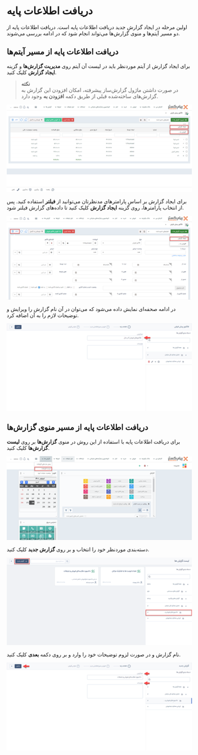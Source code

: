 # دریافت اطلاعات پایه 
اولین مرحله در ایجاد گزارش جدید دریافت اطلاعات پایه است. دریافت اطلاعات پایه از دو مسیر آیتم‌ها و منوی گزارش‌‌ها می‌تواند انجام شود که در ادامه بررسی می‌شوند. 
## دریافت اطلاعات پایه از مسیر آیتم‌ها
برای ایجاد گزارش از آیتم موردنظر باید در لیست آن آیتم روی   **مدیریت گزارش‌ها** و گزینه **ایجاد گزارش** کلیک کنید.
> **نکته**<br>
در صورت داشتن ماژول گزارش‌ساز پیشرفته، امکان افزودن  این گزارش به گزارش‌های ساخته‌شده قبلی از طریق دکمه **افزودن به** وجود دارد.

![ایجاد گزارش](./Images/build-report.png)

برای ایجاد گزارش بر اساس پارامترهای مدنظرتان می‌توانید از **فیلتر** استفاده کنید. پس از انتخاب پارامترها، روی گزینه **ایجاد گزارش** کلیک کنید تا داده‌های گزارش فیلتر شود.

![فیلتر داده‌های گزارش](./Images/filter-report.png)

در ادامه صحفه‌ای نمایش داده می‌شود که می‌توان در آن نام گزارش را ویرایش و توضیحات لازم را به آن اضافه کرد. 

![ویرایش نام گزارش و اضافه کردن توضیحات ](./Images/edit-report-name-add-description.png)

## دریافت اطلاعات پایه از مسیر منوی گزارش‌ها 
برای دریافت اطلاعات پایه با استفاده از این روش در منوی **گزارش‌ها** بر روی **لیست گزارش‌ها** کلیک کنید.

![لیست گزارش‌ها](./Images/reports-list.png)

 دسته‌بندی موردنظر خود را انتخاب و بر روی **گزارش جدید** کلیک کنید. 

![ایجاد گزارش جدید](./Images/create-new-report.png)

نام گزارش و در صورت لزوم توضیحات خود را وارد و بر روی دکمه **بعدی** کلیک کنید.

![نام گزارش و توضیحات](./Images/report-name-and-description.png)
